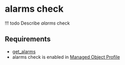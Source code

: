 # alarms check

<!-- prettier-ignore -->
!!! todo
    Describe *alarms* check

## Requirements

* [get_alarms](../../../../dev/reference/scripts/get_cpe.md)
* alarms check is enabled in [Managed Object Profile](../../../../user/reference/concepts/managed-object-profile/index.md)
